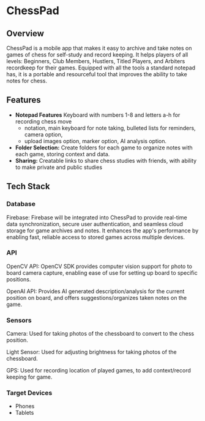 # ChessPad

## Overview

ChessPad is a mobile app that makes it easy to archive and take notes on games of chess 
for self-study and record keeping. It helps players of all levels: Beginners, Club Members, 
Hustlers, Titled Players, and Arbiters recordkeep for their games. Equipped with all the tools
a standard notepad has, it is a portable and resourceful tool that improves the ability to take 
notes for chess.

## Features

*   **Notepad Features** Keyboard with numbers 1-8 and letters a-h for recording chess move
    *   notation, main keyboard for note taking, bulleted lists for reminders, camera option,
    *   upload images option, marker option, AI analysis option.
*   **Folder Selection:** Create folders for each game to organize notes with each game, storing context and data.
*   **Sharing:** Creatable links to share chess studies with friends, with ability to make private and public studies
    
## Tech Stack

### Database

Firebase: Firebase will be integrated into ChessPad to provide real-time data synchronization, 
secure user authentication, and seamless cloud storage for game archives and notes. It enhances 
the app's performance by enabling fast, reliable access to stored games across multiple devices.

### API

OpenCV API: OpenCV SDK provides computer vision support for photo to board camera capture, enabling
ease of use for setting up board to specific positions.

OpenAI API: Provides AI generated description/analysis for the current position on board, and offers
suggestions/organizes taken notes on the game.

### Sensors

Camera: Used for taking photos of the chessboard to convert to the chess position.

Light Sensor: Used for adjusting brightness for taking photos of the chessboard.

GPS: Used for recording location of played games, to add context/record keeping
for game.

### Target Devices

*   Phones
*   Tablets
